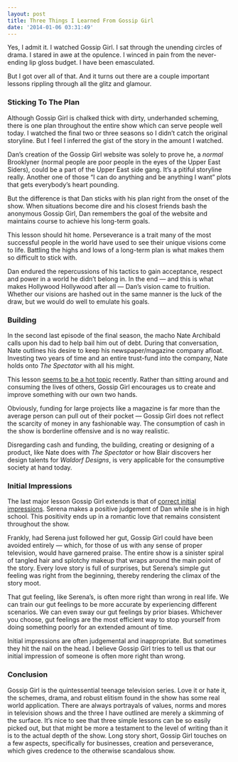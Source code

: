 ```yaml
---
layout: post
title: Three Things I Learned From Gossip Girl
date: '2014-01-06 03:31:49'
---
```


<p>Yes, I admit it. I watched Gossip Girl. I sat through the unending circles of drama. I stared in awe at the opulence. I winced in pain from the never-ending lip gloss budget. I have been emasculated.</p>

<p>But I got over all of that. And it turns out there are a couple important lessons rippling through all the glitz and glamour. </p>

<h3 id="stickingtotheplan">Sticking To The Plan</h3>

<p>Although Gossip Girl is chalked thick with dirty, underhanded scheming, there is one plan throughout the entire show which can serve people well today. I watched the final two or three seasons so I didn’t catch the original storyline. But I feel I inferred the gist of the story in the amount I watched.</p>

<p>Dan’s creation of the Gossip Girl website was solely to prove he, a <em>normal</em> Brooklyner (normal people are poor people in the eyes of the Upper East Siders), could be a part of the Upper East side gang. It’s a pitiful storyline really. Another one of those “I can do anything and be anything I want” plots that gets everybody’s heart pounding. </p>

<p>But the difference is that Dan sticks with his plan right from the onset of the show. When situations become dire and his closest friends bash the anonymous Gossip Girl, Dan remembers the goal of the website and maintains course to achieve his long-term goals. </p>

<p>This lesson should hit home. Perseverance is a trait many of the most successful people in the world have used to see their unique visions come to life. Battling the highs and lows of a long-term plan is what makes them so difficult to stick with. </p>

<p>Dan endured the repercussions of his tactics to gain acceptance, respect and power in a world he didn’t belong in. In the end — and this is what makes Hollywood Hollywood after all — Dan’s vision came to fruition. Whether our visions are hashed out in the same manner is the luck of the draw, but we would do well to emulate his goals. </p>

<h3 id="building">Building</h3>

<p>In the second last episode of the final season, the macho Nate Archibald calls upon his dad to help bail him out of debt. During that conversation, Nate outlines his desire to keep his newspaper/magazine company afloat. Investing two years of time and an entire trust-fund into the company, Nate holds onto <em>The Spectator</em> with all his might.</p>

<p>This lesson <a href="http://www.thenewsprint.co//your-dna-your-soul-your-creation">seems to be a hot topic</a> recently. Rather than sitting around and consuming the lives of others, Gossip Girl encourages us to create and improve something with our own two hands. </p>

<p>Obviously, funding for large projects like a magazine is far more than the average person can pull out of their pocket — Gossip Girl does not reflect the scarcity of money in any fashionable way. The consumption of cash in the show is borderline offensive and is no way realistic.</p>

<p>Disregarding cash and funding, the building, creating or designing of a product, like Nate does with <em>The Spectator</em> or how Blair discovers her design talents for <em>Waldorf Designs</em>, is very applicable for the consumptive society at hand today.</p>

<h3 id="initialimpressions">Initial Impressions</h3>

<p>The last major lesson Gossip Girl extends is that of <a href="http://www.thenewsprint.co//2013/12/21/shred-it">correct initial impressions</a>. Serena makes a positive judgement of Dan while she is in high school. This positivity ends up in a romantic love that remains consistent throughout the show.</p>

<p>Frankly, had Serena just followed her gut, Gossip Girl could have been avoided entirely — which, for those of us with any sense of proper television, would have garnered praise. The entire show is a sinister spiral of tangled hair and splotchy makeup that wraps around the main point of the story. Every love story is full of surprises, but Serena’s simple gut feeling was right from the beginning, thereby rendering the climax of the story moot. </p>

<p>That gut feeling, like Serena’s, is often more right than wrong in real life. We can train our gut feelings to be more accurate by experiencing different scenarios. We can even sway our gut feelings by prior biases. Whichever you choose, gut feelings are the most efficient way to stop yourself from doing something poorly for an extended amount of time. </p>

<p>Initial impressions are often judgemental and inappropriate. But sometimes they hit the nail on the head. I believe Gossip Girl tries to tell us that our initial impression of someone is often more right than wrong. </p>

<h3 id="conclusion">Conclusion</h3>

<p>Gossip Girl is the quintessential teenage television series. Love it or hate it, the schemes, drama, and robust elitism found in the show has some real world application. There are always portrayals of values, norms and mores in television shows and the three I have outlined are merely a skimming of the surface. It’s nice to see that three simple lessons can be so easily picked out, but that might be more a testament to the level of writing than it is to the actual depth of the show. Long story short, Gossip Girl touches on a few aspects, specifically for businesses, creation and perseverance, which gives credence to the otherwise scandalous show.</p>